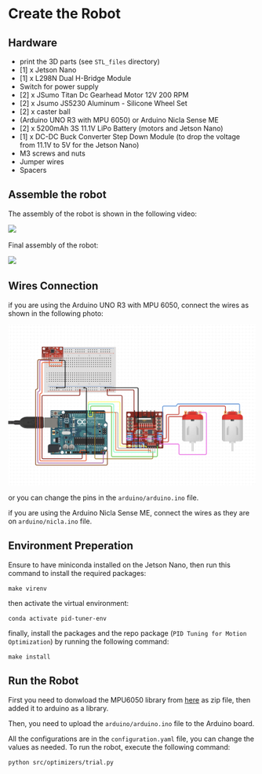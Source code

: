# Create the Robot

## Hardware
 - print the 3D parts (see `STL_files` directory)
 - [1] x Jetson Nano
 - [1] x L298N Dual H-Bridge Module
 - Switch for power supply
 - [2] x JSumo Titan Dc Gearhead Motor 12V 200 RPM
 - [2] x Jsumo JS5230 Aluminum - Silicone Wheel Set
 - [2] x caster ball
 - (Arduino UNO R3 with MPU 6050) or Arduino Nicla Sense ME
 - [2] x 5200mAh 3S 11.1V LiPo Battery (motors and Jetson Nano)
 - [1] x DC-DC Buck Converter Step Down Module (to drop the voltage from 11.1V to 5V for the Jetson Nano)
 - M3 screws and nuts
 - Jumper wires
 - Spacers

## Assemble the robot
The assembly of the robot is shown in the following video:

![](./assets/assemble.gif)

Final assembly of the robot:

![](./assets/merged.jpg)

## Wires Connection
if you are using the Arduino UNO R3 with MPU 6050, connect the wires as shown in the following photo:

![Wires Connection](assets/wires_connection.png)

or you can change the pins in the `arduino/arduino.ino` file.

if you are using the Arduino Nicla Sense ME, connect the wires as they are on `arduino/nicla.ino` file.


## Environment Preperation
Ensure to have miniconda installed on the Jetson Nano, then run this command to install the required packages:
```
make virenv
```
then activate the virtual environment:
```
conda activate pid-tuner-env
```
finally, install the packages and the repo package (`PID Tuning for Motion Optimization`) by running the following command:
```
make install
```

## Run the Robot
First you need to donwload the MPU6050 library from [here](https://github.com/alibustami/MPU6050_light) as zip file, then added it to arduino as a library.

Then, you need to upload the `arduino/arduino.ino` file to the Arduino board.

All the configurations are in the `configuration.yaml` file, you can change the values as needed. To run the robot, execute the following command:
```
python src/optimizers/trial.py
```
